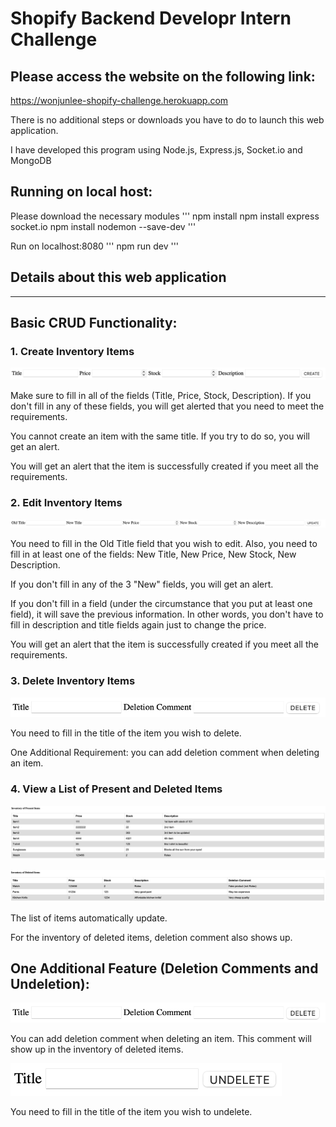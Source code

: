 # Shopify Backend Developr Intern Challenge 


## Please access the website on the following link:
https://wonjunlee-shopify-challenge.herokuapp.com

There is no additional steps or downloads you have to do to launch this web application.

I have developed this program using Node.js, Express.js, Socket.io and MongoDB

## Running on local host:
Please download the necessary modules
'''
npm install
npm install express socket.io
npm install nodemon --save-dev
'''

Run on localhost:8080
'''
npm run dev
'''

## Details about this web application ##
***

Basic CRUD Functionality:
---

### 1. Create Inventory Items

![Screenshot](/Images/readme_image.png?)

Make sure to fill in all of the fields (Title, Price, Stock, Description). If you don't fill in any of these fields, you will get alerted that you need to meet the requirements. 

You cannot create an item with the same title. If you try to do so, you will get an alert.

You will get an alert that the item is successfully created if you meet all the requirements.


### 2. Edit Inventory Items

![Screenshot](/Images/readme_image2.png?)

You need to fill in the Old Title field that you wish to edit. Also, you need to fill in at least one of the fields: New Title, New Price, New Stock, New Description. 

If you don't fill in any of the 3 "New" fields, you will get an alert.

If you don't fill in a field (under the circumstance that you put at least one field), it will save the previous information. In other words, you don't have to fill in description and title fields again just to change the price.

You will get an alert that the item is successfully created if you meet all the requirements.

### 3. Delete Inventory Items

![Screenshot](/Images/readme_image3.png?)

You need to fill in the title of the item you wish to delete. 

One Additional Requirement: you can add deletion comment when deleting an item.


### 4. View a List of Present and Deleted Items

![Screenshot](/Images/readme_image4.png?)

![Screenshot](/Images/readme_image6.png?)

The list of items automatically update. 

For the inventory of deleted items, deletion comment also shows up.


One Additional Feature (Deletion Comments and Undeletion):
---

![Screenshot](/Images/readme_image3.png?)

You can add deletion comment when deleting an item. This comment will show up in the inventory of deleted items.

![Screenshot](/Images/readme_image5.png?)

You need to fill in the title of the item you wish to undelete. 



